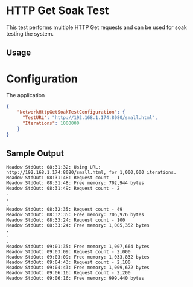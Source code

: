 # HTTP Get Soak Test

This test performs multiple HTTP Get requests and can be used for soak testing the system.

## Usage



# Configuration

The application 

```json
{
    "NetworkHttpGetSoakTestConfiguration": {
      "TestURL": "http://192.168.1.174:8080/small.html",
      "Iterations": 1000000
    }
}
```

## Sample Output

```
Meadow StdOut: 08:31:32: Using URL: http://192.168.1.174:8080/small.html, for 1,000,000 iterations.
Meadow StdOut: 08:31:48: Request count - 1
Meadow StdOut: 08:31:48: Free memory: 702,944 bytes
Meadow StdOut: 08:31:49: Request count - 2
.
.
.
Meadow StdOut: 08:32:35: Request count - 49
Meadow StdOut: 08:32:35: Free memory: 706,976 bytes
Meadow StdOut: 08:33:24: Request count - 100
Meadow StdOut: 08:33:24: Free memory: 1,005,352 bytes
.
.
.
Meadow StdOut: 09:01:35: Free memory: 1,007,664 bytes
Meadow StdOut: 09:03:09: Request count - 2,000
Meadow StdOut: 09:03:09: Free memory: 1,033,832 bytes
Meadow StdOut: 09:04:43: Request count - 2,100
Meadow StdOut: 09:04:43: Free memory: 1,009,672 bytes
Meadow StdOut: 09:06:16: Request count - 2,200
Meadow StdOut: 09:06:16: Free memory: 999,440 bytes
```
